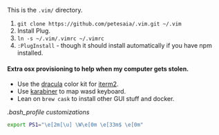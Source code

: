 This is the `.vim/` directory.

1. `git clone https://github.com/petesaia/.vim.git ~/.vim`
2. Install Plug.
3. `ln -s ~/.vim/.vimrc ~/.vimrc`
4. `:PlugInstall` - though it should install automatically if you have npm installed.

#### Extra osx provisioning to help when my computer gets stolen.

* Use the [dracula](https://draculatheme.com/iterm/) color kit for [iterm2](https://www.iterm2.com/).
* Use [karabiner](https://pqrs.org/osx/karabiner/) to map wasd keyboard.
* Lean on `brew cask` to install other GUI stuff and docker.

*.bash_profile customizations*

```bash
export PS1="\e[2m[\u] \W\e[0m \e[33m$ \e[0m"
```
